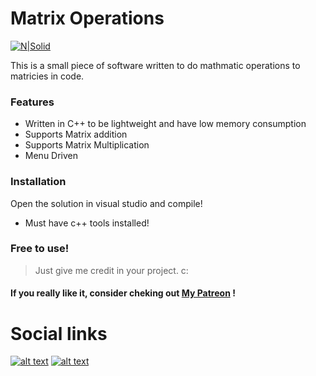 # Matrix Operations

[![N|Solid](https://img.deusm.com/informationweek/2015/11/1323134/C_plus_plus_325.png)](https://nodesource.com/products/nsolid)

This is a small piece of software written to do mathmatic operations to matricies in code.
### Features
  - Written in C++ to be lightweight and have low memory consumption
  - Supports Matrix addition 
  - Supports Matrix Multiplication
  - Menu Driven


### Installation

Open the solution in visual studio and compile!
- Must have c++ tools installed!

### Free to use!
>Just give me credit in your project. c:

#### If you really like it, consider cheking out  [My Patreon](https://www.google.com) !

# Social links
[![alt text](https://static.filehorse.com/icons-web/social-networks/twitter-icon-32.png "Bottom Text")](https://twitter.com/AriBaaLLC)
[![alt text](https://dl1.cbsistatic.com/i/r/2017/09/16/8a78b836-8d3f-4536-b074-9fb05b8acfa1/thumbnail/64x64/07611a60b79f31c88bae68196812d544/imgingest-1752453874456952821.jpg  "Bottom Text")](https://www.patreon.com/AriBaa)

